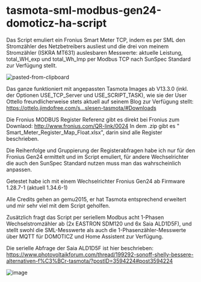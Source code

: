 # tasmota-sml-modbus-gen24-domoticz-ha-script

Das Script emuliert ein Fronius Smart Meter TCP, indem es per SML den Stromzähler des Netzbetreibers ausliest und die drei von meinem Stromzähler (ISKRA MT631) auslesbaren Messwerte: aktuelle Leistung, total_WH_exp und total_Wh_Imp per Modbus TCP nach SunSpec Standard zur Verfügung stellt.

![pasted-from-clipboard](https://github.com/user-attachments/assets/5423f0b8-385f-4604-bcb6-16871295c6d1)

Das ganze funktioniert mit angepassten Tasmota Images ab V13.3.0 (inkl. der Optionen USE_TCP_Server und USE_SCRIPT_TASK), wie sie der User Ottello freundlicherweise stets aktuell auf seinem Blog zur Verfügung stellt: https://ottelo.jimdofree.com/s…slesen-tasmota/#Downloads


Die Fronius MODBUS Register Referenz gibt es direkt bei Fronius zum Downlaod: http://www.fronius.com/QR-link/0024
In dem .zip gibt es " Smart_Meter_Register_Map_Float.xlsx", darin sind alle Register beschrieben.

Die Reihenfolge und Gruppierung der Registerabfragen habe ich nur für den Fronius Gen24 ermittelt und im Script emuliert, für andere Wechselrichter die auch den SunSpec Standard nutzen muss man das wahrscheinlich anpassen.

Getestet habe ich mit einem Wechselrichter Fronius Gen24 ab Firmware 1.28.7-1 (aktuell 1.34.6-1)

Alle Credits gehen an gemu2015, er hat Tasmota entsprechend erweitert und mir sehr viel mit dem Script geholfen.

Zusätzlich fragt das Script per seriellem Modbus acht 1-Phasen Wechselstromzähler ab (2x EASTRON SDM120 und 6x Saia ALD1D5F), und stellt swohl die SML-Messwerte als auch die 1-Phasenzähler-Messwerte über MQTT für DOMOTICZ und Home Assistent zur Verfügung.

Die serielle Abfrage der Saia ALD1D5F ist hier beschrieben:
https://www.photovoltaikforum.com/thread/199292-sonoff-shelly-bessere-alternativen-f%C3%BCr-tasmota/?postID=3594224#post3594224

![image](https://github.com/user-attachments/assets/2929b252-0a70-4c63-9da4-44cbdb79cd03)


